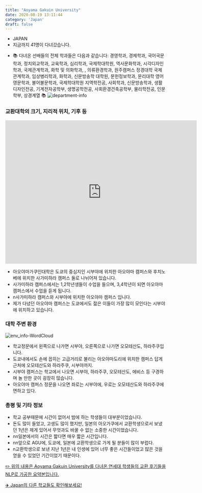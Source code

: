 ```yaml
---
title: "Aoyama Gakuin University"
date: 2020-08-19 13:11:44
category: 'Japan'
draft: false
---
```



* JAPAN
* 지금까지 41명이 다녀갔습니다. 
- 📚 다녀온 선배들의 전체 학과들은 다음과 같습니다: 경영학과, 경제학과, 국어국문학과, 정치외교학과, 교육학과, 심리학과, 국제학대학원, 역사문화학과, 시각디자인학과, 국제관계학과, 화학 및 의화학과, , 의류환경학과, 원주캠퍼스 정경대학 국제관계학과, 임상병리학과, 화학과, 신문방송학 대학원, 문헌정보학과, 문리대학 영어영문학과, 불어불문학과, 국제학대학원 지역학전공, 사회학과, 신문방송학과, 생활디자인전공, 기계전자공학부, 생명공학전공, 사회환경건축공학부, 물리학전공, 인문학부, 상경계열 📚
![department-info](../plots/JP000002.png)
### 교환대학의 크기, 지리적 위치, 기후 등
<iframe
width="600"
height="450"
frameborder="0" style="border:0"
src="https://www.google.com/maps/embed/v1/place?key=AIzaSyC9e1AME-pVmWC4hBpFdu5S4dKzyepa3HQ&q=Aoyama+Gakuin+University&center=35.6604069,139.7095165&zoom=14" allowfullscreen>
</iframe>

* 아오야마가쿠인대학은 도쿄의 중심지인 시부야에 위치한 아오야마 캠퍼스와 후치노베에 위치한 사가미하라 캠퍼스 둘로 나뉘어져 있습니다.
* 사가미하라 캠퍼스에서는 1,2학년생들이 수업을 들으며, 3,4학년이 되면 아오야마 캠퍼스에서 수업을 듣게 됩니다.
* n사가미하라 캠퍼스와 시부야에 위치한 아오야마 캠퍼스 입니다.
* 제가 다녔던 아오야마 캠퍼스는 도쿄에서도 젊은 이들이 가장 많이 모인다는 시부야에 위치하고 있습니다.


### 대학 주변 환경

![env_info-WordCloud](../univ_wordclouds_okt/env_info/JP000002_env_info_okt.png)

* 학교정문에서 왼쪽으로 나가면 시부야, 오른쪽으로 나가면 오모테산도, 하라주쿠입니다.
* 도쿄내에서도 손에 꼽히는 고급거리로 불리는 아오야마도리에 위치한 캠퍼스 답게 근처에 오모테산도와 하라주쿠, 시부야까지.
* 시부야 캠퍼스는 학교에서 나오면 시부야, 하라주쿠, 오모테산도, 에비스 등 구경하며 놀 만한 곳이 굉장히 많습니다.
* 아오야마 캠퍼스 정문을 나오면 좌로는 시부야에, 우로는 오모테산도와 하라주쿠에 면하고 있다.


### 총평 및 기타 정보 
* 학교 공부때문에 시간이 없어서 밤에 하는 학생들이 대부분이었습니다.
* 돈도 많이 들었고, 고생도 많이 했지만, 일본의 아오가쿠에서 교환학생으로서 보냈던 1년은 제게 있어서 무엇과도 바꿀 수 없는 소중한 시간이었습니다.
* nn일본에서의 시간은 짧다면 매우 짧은 시간입니다.
* nn앞으로 AGU에, 도쿄에, 일본에 교환학생으로 가게 될 분들이 많이 부럽다.
* n교환학생으로 보낸 지난 1년은 내 인생에 있어 너무 좋은 시간들이었고 많은 것을 얻을 수 있었던 기간이었기 때문이다.


[✏️ 위의 내용은 Aoyama Gakuin University를 다녀온 연세대 학생들의 교환 후기들을 NLP로 가공한 요약본입니다.](http://oia.yonsei.ac.kr/partner/expReport.asp?ucode=JP000002&bgbn=A)

[✈️ Japan의 다른 학교들도 확인해보세요!](https://yonsei-exchange.netlify.app/?category=Japan)
